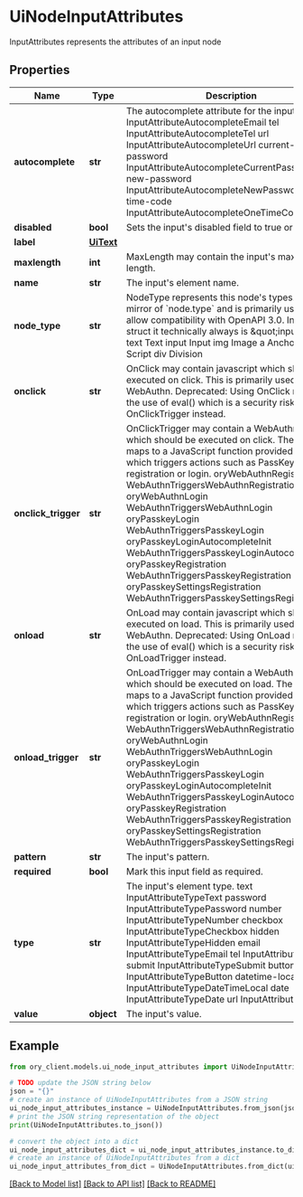 # UiNodeInputAttributes

InputAttributes represents the attributes of an input node

## Properties

Name | Type | Description | Notes
------------ | ------------- | ------------- | -------------
**autocomplete** | **str** | The autocomplete attribute for the input. email InputAttributeAutocompleteEmail tel InputAttributeAutocompleteTel url InputAttributeAutocompleteUrl current-password InputAttributeAutocompleteCurrentPassword new-password InputAttributeAutocompleteNewPassword one-time-code InputAttributeAutocompleteOneTimeCode | [optional] 
**disabled** | **bool** | Sets the input&#39;s disabled field to true or false. | 
**label** | [**UiText**](UiText.md) |  | [optional] 
**maxlength** | **int** | MaxLength may contain the input&#39;s maximum length. | [optional] 
**name** | **str** | The input&#39;s element name. | 
**node_type** | **str** | NodeType represents this node&#39;s types. It is a mirror of &#x60;node.type&#x60; and is primarily used to allow compatibility with OpenAPI 3.0.  In this struct it technically always is \&quot;input\&quot;. text Text input Input img Image a Anchor script Script div Division | 
**onclick** | **str** | OnClick may contain javascript which should be executed on click. This is primarily used for WebAuthn.  Deprecated: Using OnClick requires the use of eval() which is a security risk. Use OnClickTrigger instead. | [optional] 
**onclick_trigger** | **str** | OnClickTrigger may contain a WebAuthn trigger which should be executed on click.  The trigger maps to a JavaScript function provided by Ory, which triggers actions such as PassKey registration or login. oryWebAuthnRegistration WebAuthnTriggersWebAuthnRegistration oryWebAuthnLogin WebAuthnTriggersWebAuthnLogin oryPasskeyLogin WebAuthnTriggersPasskeyLogin oryPasskeyLoginAutocompleteInit WebAuthnTriggersPasskeyLoginAutocompleteInit oryPasskeyRegistration WebAuthnTriggersPasskeyRegistration oryPasskeySettingsRegistration WebAuthnTriggersPasskeySettingsRegistration | [optional] 
**onload** | **str** | OnLoad may contain javascript which should be executed on load. This is primarily used for WebAuthn.  Deprecated: Using OnLoad requires the use of eval() which is a security risk. Use OnLoadTrigger instead. | [optional] 
**onload_trigger** | **str** | OnLoadTrigger may contain a WebAuthn trigger which should be executed on load.  The trigger maps to a JavaScript function provided by Ory, which triggers actions such as PassKey registration or login. oryWebAuthnRegistration WebAuthnTriggersWebAuthnRegistration oryWebAuthnLogin WebAuthnTriggersWebAuthnLogin oryPasskeyLogin WebAuthnTriggersPasskeyLogin oryPasskeyLoginAutocompleteInit WebAuthnTriggersPasskeyLoginAutocompleteInit oryPasskeyRegistration WebAuthnTriggersPasskeyRegistration oryPasskeySettingsRegistration WebAuthnTriggersPasskeySettingsRegistration | [optional] 
**pattern** | **str** | The input&#39;s pattern. | [optional] 
**required** | **bool** | Mark this input field as required. | [optional] 
**type** | **str** | The input&#39;s element type. text InputAttributeTypeText password InputAttributeTypePassword number InputAttributeTypeNumber checkbox InputAttributeTypeCheckbox hidden InputAttributeTypeHidden email InputAttributeTypeEmail tel InputAttributeTypeTel submit InputAttributeTypeSubmit button InputAttributeTypeButton datetime-local InputAttributeTypeDateTimeLocal date InputAttributeTypeDate url InputAttributeTypeURI | 
**value** | **object** | The input&#39;s value. | [optional] 

## Example

```python
from ory_client.models.ui_node_input_attributes import UiNodeInputAttributes

# TODO update the JSON string below
json = "{}"
# create an instance of UiNodeInputAttributes from a JSON string
ui_node_input_attributes_instance = UiNodeInputAttributes.from_json(json)
# print the JSON string representation of the object
print(UiNodeInputAttributes.to_json())

# convert the object into a dict
ui_node_input_attributes_dict = ui_node_input_attributes_instance.to_dict()
# create an instance of UiNodeInputAttributes from a dict
ui_node_input_attributes_from_dict = UiNodeInputAttributes.from_dict(ui_node_input_attributes_dict)
```
[[Back to Model list]](../README.md#documentation-for-models) [[Back to API list]](../README.md#documentation-for-api-endpoints) [[Back to README]](../README.md)


